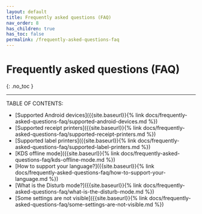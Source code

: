 ```yaml
---
layout: default
title: Frequently asked questions (FAQ)
nav_order: 8
has_children: true
has_toc: false
permalink: /frequently-asked-questions-faq
---
```


# Frequently asked questions (FAQ)
{: .no_toc }

---

TABLE OF CONTENTS:
- [Supported Android devices]({{site.baseurl}}{% link docs/frequently-asked-questions-faq/supported-android-devices.md %})
- [Supported receipt printers]({{site.baseurl}}{% link docs/frequently-asked-questions-faq/supported-receipt-printers.md %})
- [Supported label printers]({{site.baseurl}}{% link docs/frequently-asked-questions-faq/supported-label-printers.md %})
- [KDS offline mode]({{site.baseurl}}{% link docs/frequently-asked-questions-faq/kds-offline-mode.md %})
- [How to support your language?]({{site.baseurl}}{% link docs/frequently-asked-questions-faq/how-to-support-your-language.md %})
- [What is the Disturb mode?]({{site.baseurl}}{% link docs/frequently-asked-questions-faq/what-is-the-disturb-mode.md %})
- [Some settings are not visible]({{site.baseurl}}{% link docs/frequently-asked-questions-faq/some-settings-are-not-visible.md %})